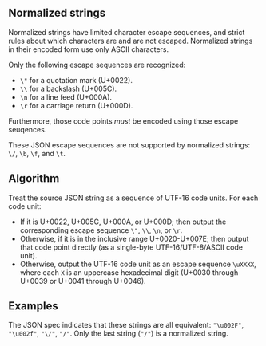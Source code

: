 ## Normalized strings

Normalized strings have limited character escape sequences, and strict rules about which characters are and are not escaped. Normalized strings in their encoded form use only ASCII characters.

Only the following escape sequences are recognized:

- `\"` for a quotation mark (U+0022).
- `\\` for a backslash (U+005C).
- `\n` for a line feed (U+000A).
- `\r` for a carriage return (U+000D).

Furthermore, those code points *must* be encoded using those escape seuqences.

These JSON escape sequences are not supported by normalized strings: `\/`, `\b`, `\f`, and `\t`.

## Algorithm

Treat the source JSON string as a sequence of UTF-16 code units. For each code unit:

- If it is U+0022, U+005C, U+000A, or U+000D; then output the corresponding escape sequence `\"`, `\\`, `\n`, or `\r`.
- Otherwise, if it is in the inclusive range U+0020-U+007E; then output that code point directly (as a single-byte UTF-16/UTF-8/ASCII code unit).
- Otherwise, output the UTF-16 code unit as an escape sequence `\uXXXX`, where each `X` is an uppercase hexadecimal digit (U+0030 through U+0039 or U+0041 through U+0046).

## Examples

The JSON spec indicates that these strings are all equivalent: `"\u002F"`, `"\u002f"`, `"\/"`, `"/"`. Only the last string (`"/"`) is a normalized string.